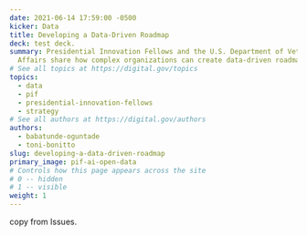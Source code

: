 ```yaml
---
date: 2021-06-14 17:59:00 -0500
kicker: Data
title: Developing a Data-Driven Roadmap
deck: test deck.
summary: Presidential Innovation Fellows and the U.S. Department of Veterans
  Affairs share how complex organizations can create data-driven roadmaps.
# See all topics at https://digital.gov/topics
topics:
  - data
  - pif
  - presidential-innovation-fellows
  - strategy
# See all authors at https://digital.gov/authors
authors:
  - babatunde-oguntade
  - toni-bonitto
slug: developing-a-data-driven-roadmap
primary_image: pif-ai-open-data
# Controls how this page appears across the site
# 0 -- hidden
# 1 -- visible
weight: 1
---
```

copy from Issues.